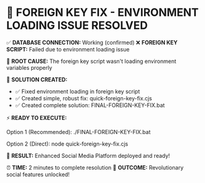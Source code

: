 🔧 FOREIGN KEY FIX - ENVIRONMENT LOADING ISSUE RESOLVED
=====================================================

✅ **DATABASE CONNECTION:** Working (confirmed)
❌ **FOREIGN KEY SCRIPT:** Failed due to environment loading issue

🎯 **ROOT CAUSE:** The foreign key script wasn't loading environment variables properly

🔧 **SOLUTION CREATED:**
- ✅ Fixed environment loading in foreign key script
- ✅ Created simple, robust fix: quick-foreign-key-fix.cjs
- ✅ Created complete solution: FINAL-FOREIGN-KEY-FIX.bat

⚡ **READY TO EXECUTE:**

Option 1 (Recommended):
./FINAL-FOREIGN-KEY-FIX.bat

Option 2 (Direct):
node quick-foreign-key-fix.cjs

🎊 **RESULT:** Enhanced Social Media Platform deployed and ready!

⏰ **TIME:** 2 minutes to complete resolution
🚀 **OUTCOME:** Revolutionary social features unlocked!
